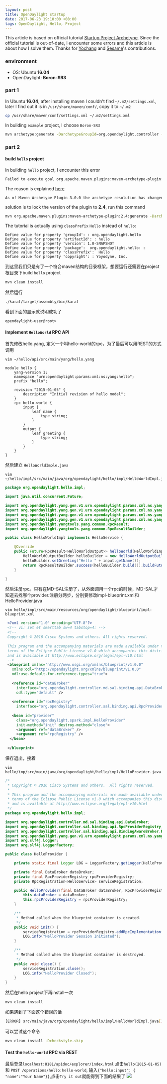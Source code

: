 ```yaml
---
layout: post
title: OpenDaylight startup
date: 2017-06-23 19:10:00 +08:00
tags: OpenDaylight, Hello, Project
---
```



This article is based on official tutorial [Startup Project Archetype](https://wiki.opendaylight.org/view/OpenDaylight_Controller:MD-SAL:Startup_Project_Archetype). Since the official tutorial is out-of-date, I encounter some errors and this article is about how I solve them. Thanks for [Yochang](https://www.facebook.com/profile.php?id=100000181252042&fref=ts) and [Sesame](https://www.facebook.com/sesame.chen?fref=ts)'s contributions.

### environment
* OS: Ubuntu **16.04**
* OpenDaylight: **Boron-SR3**

### part 1
In Ubuntu **16.04**, after installing maven I couldn't find `~/.m2/settings.xml`, later I find out it is in ``/usr/share/maven/conf/``, copy it to `~/.m2`

```bash
cp /usr/share/maven/conf/settings.xml ~/.m2/settings.xml
```

In building `example` project, I choose `Boron-SR3`

```bash
mvn archetype:generate -DarchetypeGroupId=org.opendaylight.controller -DarchetypeArtifactId=opendaylight-startup-archetype -DarchetypeVersion=1.2.3-Boron-SR3 -DarchetypeRepository=https://nexus.opendaylight.org/content/repositories/public/ -DarchetypeCatalog=remote
```

### part 2

#### build `hello` project

In building `hello` project, I encounter this error

```bash
Failed to execute goal org.apache.maven.plugins:maven-archetype-plugin:3.0.1:generate (default-cli) on project standalone-pom: archetypeCatalog http://nexus.opendaylight.org/content/repositories/opendaylight.snapshot/archetype-catalog.xml' is not supported anymore. Please read the plugin documentation for details. -> [Help 1]
```

The reason is explained [here](http://maven.apache.org/archetype/maven-archetype-plugin/archetype-repository.html)

```bash
As of Maven Archetype Plugin 3.0.0 the archetype resolution has changed. It is not possible anymore to specify the repository via the commandline, but instead the repositories as already specified for Maven are used. This means that also the mirrors and proxies are respected, as well as the authentication on repositories.
```

solution is to lock the version of the plugin to **2.4**, run this command

```bash
mvn org.apache.maven.plugins:maven-archetype-plugin:2.4:generate -DarchetypeGroupId=org.opendaylight.controller -DarchetypeArtifactId=opendaylight-startup-archetype -DarchetypeRepository=opendaylight.release/ -DarchetypeCatalog=http://nexus.opendaylight.org/content/repositories/opendaylight.snapshot/archetype-catalog.xml -DarchetypeVersion=1.2.3-Boron-SR3
```
The tutorial is actually using `classPrefix` `Hello` instead of `hello`:

```
Define value for property 'groupId': : org.opendaylight.hello
Define value for property 'artifactId': : hello
Define value for property 'version': 1.0-SNAPSHOT
Define value for property 'package':  org.opendaylight.hello: : 
Define value for property 'classPrefix':  Hello
Define value for property 'copyright': : Yoyodyne, Inc.
```

到这里我们只是有了一个符合maven结构的目录框架，想要运行还需要在project根目录下build `hello` project

```bash
mvn clean install
```
然后运行

```
./karaf/target/assembly/bin/karaf
```
看到下面的显示就说明成功了

```
opendaylight-user@root>
```
#### Implement `HelloWorld` RPC API
首先修改hello.yang, 定义一个叫hello-world的rpc，为了最后可以用REST的方式调用

```
vim ~/hello/api/src/main/yang/hello.yang
```

```
module hello {
    yang-version 1;
    namespace "urn:opendaylight:params:xml:ns:yang:hello";
    prefix "hello";

    revision "2015-01-05" {
        description "Initial revision of hello model";
    }
    rpc hello-world {
        input {
            leaf name {
                type string;
            }
        }
        output {
            leaf greeting {
                type string;
            }
        }
    }
}
```
然后建立 `HelloWorldImple.java`

```
vim ~/hello/impl/src/main/java/org/opendaylight/hello/impl/HelloWorldImpl.java
```

```java
package org.opendaylight.hello.impl;

import java.util.concurrent.Future;

import org.opendaylight.yang.gen.v1.urn.opendaylight.params.xml.ns.yang.hello.rev150105.HelloService;
import org.opendaylight.yang.gen.v1.urn.opendaylight.params.xml.ns.yang.hello.rev150105.HelloWorldInput;
import org.opendaylight.yang.gen.v1.urn.opendaylight.params.xml.ns.yang.hello.rev150105.HelloWorldOutput;
import org.opendaylight.yang.gen.v1.urn.opendaylight.params.xml.ns.yang.hello.rev150105.HelloWorldOutputBuilder;
import org.opendaylight.yangtools.yang.common.RpcResult;
import org.opendaylight.yangtools.yang.common.RpcResultBuilder;

public class HelloWorldImpl implements HelloService {

    @Override
    public Future<RpcResult<HelloWorldOutput>> helloWorld(HelloWorldInput input) {
        HelloWorldOutputBuilder helloBuilder = new HelloWorldOutputBuilder();
        helloBuilder.setGreeting("Hello " + input.getName());
        return RpcResultBuilder.success(helloBuilder.build()).buildFuture();
    }

}
```
 然后注册rpc。只有在MD-SAL注册了，从外面调用一个rpc的时候，MD-SAL才知道去找哪个provider.注册分两步，分别要修改impl-blueprint.xml和HelloProvider.java

```
vim hello/impl/src/main/resources/org/opendaylight/blueprint/impl-blueprint.xml

```

```xml
 <?xml version="1.0" encoding="UTF-8"?>
 <!-- vi: set et smarttab sw=4 tabstop=4: -->
 <!--
 Copyright © 2016 Cisco Systems and others. All rights reserved.
 
 This program and the accompanying materials are made available under the
 terms of the Eclipse Public License v1.0 which accompanies this distribution,
 and is available at http://www.eclipse.org/legal/epl-v10.html
 -->
 <blueprint xmlns="http://www.osgi.org/xmlns/blueprint/v1.0.0"
   xmlns:odl="http://opendaylight.org/xmlns/blueprint/v1.0.0"
   odl:use-default-for-reference-types="true">
  
   <reference id="dataBroker"
     interface="org.opendaylight.controller.md.sal.binding.api.DataBroker"
     odl:type="default" />
 
   <reference id="rpcRegistry"
     interface="org.opendaylight.controller.sal.binding.api.RpcProviderRegistry"/>'''
 
   <bean id="provider"
     class="org.opendaylight.spark.impl.HelloProvider"
     init-method="init" destroy-method="close">
     <argument ref="dataBroker" />
     <argument ref="rpcRegistry" />
  </bean>
 
 </blueprint>
```
保存退出，接着

```
vim hello/imp/src/main/java/org/opendaylight/hello/impl/HelloProvider.java
```

```java
/*
 * Copyright © 2016 Cisco Systems and others.  All rights reserved.
 *
 * This program and the accompanying materials are made available under the
 * terms of the Eclipse Public License v1.0 which accompanies this distribution,
 * and is available at http://www.eclipse.org/legal/epl-v10.html
 */
package org.opendaylight.hello.impl;

import org.opendaylight.controller.md.sal.binding.api.DataBroker;
import org.opendaylight.controller.sal.binding.api.RpcProviderRegistry;
import org.opendaylight.controller.sal.binding.api.BindingAwareBroker.RpcRegistration;
import org.opendaylight.yang.gen.v1.urn.opendaylight.params.xml.ns.yang.hello.rev150105.HelloService;
import org.slf4j.Logger;
import org.slf4j.LoggerFactory;

public class HelloProvider {

    private static final Logger LOG = LoggerFactory.getLogger(HelloProvider.class);

    private final DataBroker dataBroker;
    private final RpcProviderRegistry rpcProviderRegistry;
    private RpcRegistration<HelloService> serviceRegistration;

    public HelloProvider(final DataBroker dataBroker, RpcProviderRegistry rpcProviderRegistry) {
        this.dataBroker = dataBroker;
        this.rpcProviderRegistry = rpcProviderRegistry;
    }

    /**
     * Method called when the blueprint container is created.
     */
    public void init() {
    	serviceRegistration = rpcProviderRegistry.addRpcImplementation(HelloService.class, new HelloWorldImpl());
        LOG.info("HelloProvider Session Initiated");
    }

    /**
     * Method called when the blueprint container is destroyed.
     */
    public void close() {
    	serviceRegistration.close();
        LOG.info("HelloProvider Closed");
    }
}
```
然后在hello project下再install一次

```
mvn clean install
```
如果遇到了下面这个错误的话

```bash
[ERROR] src/main/java/org/opendaylight/hello/impl/HelloWorldImpl.java[1] (header) RegexpHeader: Line does not match expected header line of '^/[]+$'.
```

可以尝试这个命令

```bash
mvn clean install -Dcheckstyle.skip
```

#### Test the `hello-world` RPC via REST
最后登录`localhost:8181/apidoc/explorer/index.html`
点击`hello(2015-01-05)` 和 `POST /operations/hello:hello-world`, 输入`{"hello:input": { "name":"Your Name"}}`,点击`Try it out`就能得到下面的结果了
![](/assets/images/2017/OpenDaylight-startup.png)
